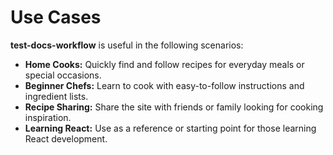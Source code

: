 # Use Cases

**test-docs-workflow** is useful in the following scenarios:

- **Home Cooks:** Quickly find and follow recipes for everyday meals or special occasions.
- **Beginner Chefs:** Learn to cook with easy-to-follow instructions and ingredient lists.
- **Recipe Sharing:** Share the site with friends or family looking for cooking inspiration.
- **Learning React:** Use as a reference or starting point for those learning React development. 